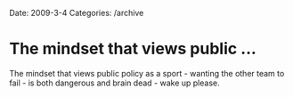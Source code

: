 Date: 2009-3-4
Categories: /archive

# The mindset that views public ...

The mindset that views public policy as a sport - wanting the other team to fail - is both dangerous and brain dead - wake up please.
